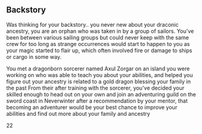 
## Backstory

Was thinking for your backstory.. you never new about your draconic ancestry, you are an orphan who was taken in by a group of sailors. You've been between various sailing groups but could never keep with the same crew for too long as strange occurrences would start to happen to you as your magic started to flair up, which often involved fire or damage to ships or cargo in some way.

You met a dragonborn sorcerer named Axul Zorgar on an island you were working on who was able to teach you about your abilities, and helped you figure out your ancestry is related to a gold dragon blessing your family in the past From their after training with the sorcerer, you've decided your skilled enough to head out on your own and join an adventuring guild on the sword coast in Neverwinter after a recommendation by your mentor, that becoming an adventurer would be your best chance to improve your abilities and find out more about your family and ancestry

22